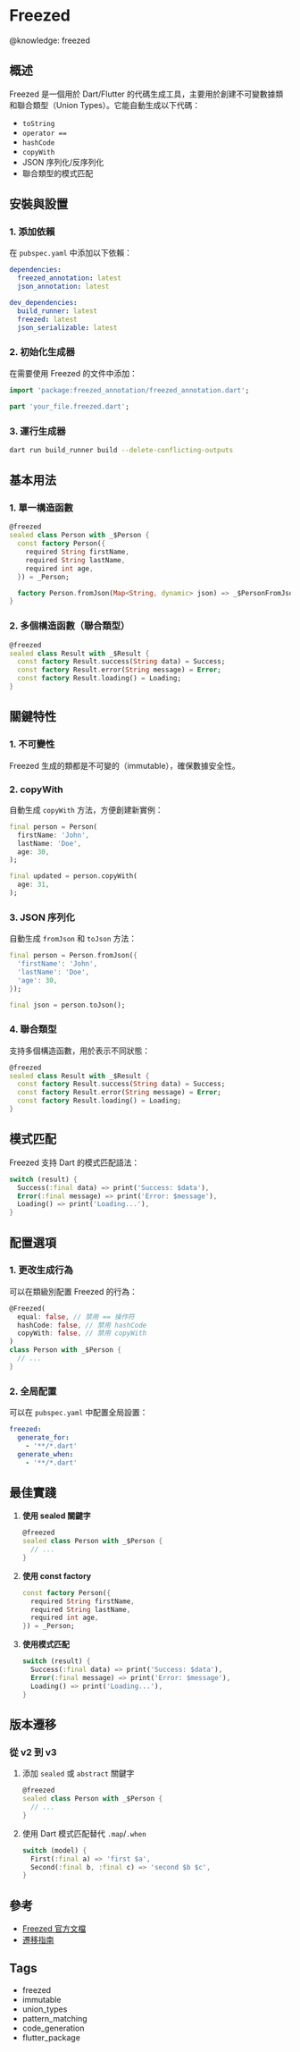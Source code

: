 # Freezed

@knowledge: freezed

## 概述
Freezed 是一個用於 Dart/Flutter 的代碼生成工具，主要用於創建不可變數據類和聯合類型（Union Types）。它能自動生成以下代碼：
- `toString`
- `operator ==`
- `hashCode`
- `copyWith`
- JSON 序列化/反序列化
- 聯合類型的模式匹配

## 安裝與設置

### 1. 添加依賴
在 `pubspec.yaml` 中添加以下依賴：
```yaml
dependencies:
  freezed_annotation: latest
  json_annotation: latest

dev_dependencies:
  build_runner: latest
  freezed: latest
  json_serializable: latest
```

### 2. 初始化生成器
在需要使用 Freezed 的文件中添加：
```dart
import 'package:freezed_annotation/freezed_annotation.dart';

part 'your_file.freezed.dart';
```

### 3. 運行生成器
```bash
dart run build_runner build --delete-conflicting-outputs
```

## 基本用法

### 1. 單一構造函數
```dart
@freezed
sealed class Person with _$Person {
  const factory Person({
    required String firstName,
    required String lastName,
    required int age,
  }) = _Person;

  factory Person.fromJson(Map<String, dynamic> json) => _$PersonFromJson(json);
}
```

### 2. 多個構造函數（聯合類型）
```dart
@freezed
sealed class Result with _$Result {
  const factory Result.success(String data) = Success;
  const factory Result.error(String message) = Error;
  const factory Result.loading() = Loading;
}
```

## 關鍵特性

### 1. 不可變性
Freezed 生成的類都是不可變的（immutable），確保數據安全性。

### 2. copyWith
自動生成 `copyWith` 方法，方便創建新實例：
```dart
final person = Person(
  firstName: 'John',
  lastName: 'Doe',
  age: 30,
);

final updated = person.copyWith(
  age: 31,
);
```

### 3. JSON 序列化
自動生成 `fromJson` 和 `toJson` 方法：
```dart
final person = Person.fromJson({
  'firstName': 'John',
  'lastName': 'Doe',
  'age': 30,
});

final json = person.toJson();
```

### 4. 聯合類型
支持多個構造函數，用於表示不同狀態：
```dart
@freezed
sealed class Result with _$Result {
  const factory Result.success(String data) = Success;
  const factory Result.error(String message) = Error;
  const factory Result.loading() = Loading;
}
```

## 模式匹配
Freezed 支持 Dart 的模式匹配語法：

```dart
switch (result) {
  Success(:final data) => print('Success: $data'),
  Error(:final message) => print('Error: $message'),
  Loading() => print('Loading...'),
}
```

## 配置選項

### 1. 更改生成行為
可以在類級別配置 Freezed 的行為：
```dart
@Freezed(
  equal: false, // 禁用 == 操作符
  hashCode: false, // 禁用 hashCode
  copyWith: false, // 禁用 copyWith
)
class Person with _$Person {
  // ...
}
```

### 2. 全局配置
可以在 `pubspec.yaml` 中配置全局設置：
```yaml
freezed:
  generate_for:
    - '**/*.dart'
  generate_when:
    - '**/*.dart'
```

## 最佳實踐

1. **使用 sealed 關鍵字**
   ```dart
   @freezed
   sealed class Person with _$Person {
     // ...
   }
   ```

2. **使用 const factory**
   ```dart
   const factory Person({
     required String firstName,
     required String lastName,
     required int age,
   }) = _Person;
   ```

3. **使用模式匹配**
   ```dart
   switch (result) {
     Success(:final data) => print('Success: $data'),
     Error(:final message) => print('Error: $message'),
     Loading() => print('Loading...'),
   }
   ```

## 版本遷移

### 從 v2 到 v3
1. 添加 `sealed` 或 `abstract` 關鍵字
   ```dart
   @freezed
   sealed class Person with _$Person {
     // ...
   }
   ```

2. 使用 Dart 模式匹配替代 `.map`/`.when`
   ```dart
   switch (model) {
     First(:final a) => 'first $a',
     Second(:final b, :final c) => 'second $b $c',
   }
   ```

## 參考
- [Freezed 官方文檔](https://github.com/rrousselGit/freezed/blob/master/packages/freezed/README.md)
- [遷移指南](https://github.com/rrousselGit/freezed/blob/master/packages/freezed/migration_guide.md)

## Tags
- freezed
- immutable
- union_types
- pattern_matching
- code_generation
- flutter_package
